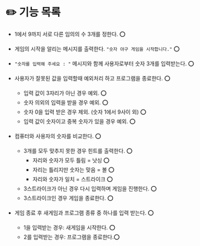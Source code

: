 # ✏️ 기능 목록

* 1에서 9까지 서로 다른 임의의 수 3개를 정한다. ⭕
* 게임의 시작을 알리는 메시지를 출력한다. `"숫자 야구 게임을 시작합니다."` ⭕
* `"숫자를 입력해 주세요 : "` 메시지와 함께 사용자로부터 숫자 3개를 입력받는다. ⭕


* 사용자가 잘못된 값을 입력할때 예외처리 하고 프로그램을 종료한다. ⭕
  * 입력 값이 3자리가 아닌 경우 예외. ⭕
  * 숫자 의외의 입력을 받을 경우 예외. ⭕
  * 숫자 0을 입력 받은 경우 제외. (숫자 1에서 9사이 외) ⭕
  * 입력 값이 숫자이고 중복 숫자가 있을 경우 예외. ⭕
  

* 컴퓨터와 사용자의 숫자를 비교한다. ⭕
  * 3개를 모두 맞추지 못한 경우 힌트를 출력한다. ⭕
    * 자리와 숫자가 모두 틀림 = 낫싱 ⭕
    * 자리는 틀리지만 숫자는 맞음 = 볼 ⭕
    * 자리와 숫자가 일치 = 스트라이크 ⭕
  * 3스트라이크가 아닌 경우 다시 입력하며 게임을 진행한다. ⭕
  * 3스트라이크인 경우 게임을 종료한다. ⭕


* 게임 종료 후 새게임과 프로그램 종류 중 하나를 입력 받는다. ⭕
  * 1을 입력받는 경우: 새게임을 시작한다. ⭕
  * 2를 입력받는 경우: 프로그램을 종료한다.⭕